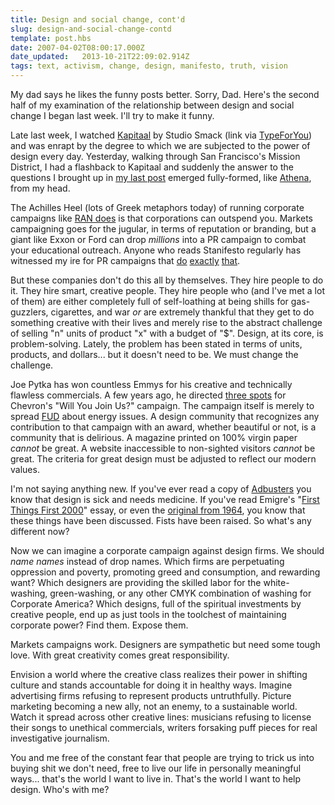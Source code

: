 ```yaml
---
title: Design and social change, cont'd
slug: design-and-social-change-contd
template: post.hbs
date: 2007-04-02T08:00:17.000Z
date_updated:   2013-10-21T22:09:02.914Z
tags: text, activism, change, design, manifesto, truth, vision
---
```


My dad says he likes the funny posts better. Sorry, Dad. Here's the second half of my examination of the relationship between design and social change I began last week. I'll try to make it funny.<!--more-->

Late last week, I watched <a href="http://www.studiosmack.nl/kapitaal.htm" title="Kapitaal">Kapitaal</a> by Studio Smack (link via <a href="http://typeforyou.blogspot.com/2007/03/type-animation.html" title="TypeForYou.blogspot.com">TypeForYou</a>) and was enrapt by the degree to which we are subjected to the power of design every day. Yesterday, walking through San Francisco's Mission District, I had a flashback to Kapitaal and suddenly the answer to the questions I brought up in <a href="http://www.sunshocked.com/stanifesto/archives/design-and-social-change/" title="'Design and Social Change' on Stanifesto">my last post</a> emerged fully-formed, like <a href="http://en.wikipedia.org/wiki/Athena#Birth" title="Athena's birth on Wikipedia">Athena</a>, from my head.

The Achilles Heel (lots of Greek metaphors today) of running corporate campaigns like <a href="http://ran.org/who_we_are/" title="RAN: Who we are">RAN does</a> is that corporations can outspend you. Markets campaigning goes for the jugular, in terms of reputation or branding, but a giant like Exxon or Ford can drop <em>millions</em> into a PR campaign to combat your educational outreach. Anyone who reads Stanifesto regularly has witnessed my ire for PR campaigns that <a href="http://www.sunshocked.com/stanifesto/archives/fighting-dirty-over-network-neutrality/" title="'Fighting dirty over network neutrality' on Stanifsto">do</a> <a href="http://www.sunshocked.com/stanifesto/archives/exxon-hearts-youtube/" title="'Exxon hearts YouTube' on Stanifesto">exactly</a> <a href="http://www.sunshocked.com/stanifesto/archives/survival-bowl/" title="'Survival Bowl' on Stanifesto">that</a>.

But these companies don't do this all by themselves. They hire people to do it. They hire smart, creative people. They hire people who (and I've met a lot of them) are either completely full of self-loathing at being shills for gas-guzzlers, cigarettes, and war <em>or</em> are extremely thankful that they get to do something creative with their lives and merely rise to the abstract challenge of selling "n" units of product "x" with a budget of "$". Design, at its core, is problem-solving. Lately, the problem has been stated in terms of units, products, and dollars... but it doesn't need to be. We must change the challenge.

Joe Pytka has won countless Emmys for his creative and technically flawless commercials. A few years ago, he directed <a href="http://adweek.com/aw/creative/article_display.jsp?vnu_content_id=1001179490&imw=Y" title="Whimsy Defines Y&amp;R's Chevron Campaign">three spots</a> for Chevron's "Will You Join Us?" campaign. The campaign itself is merely to spread <a href="http://en.wikipedia.org/wiki/Fear%2C_uncertainty_and_doubt" title="FUD on Wikipedia">FUD</a> about energy issues. A design community that recognizes any contribution to that campaign with an award, whether beautiful or not, is a community that is delirious. A magazine printed on 100% virgin paper <em>cannot</em> be great. A website inaccessible to non-sighted visitors <em>cannot</em> be great. The criteria for great design must be adjusted to reflect our modern values.

I'm not saying anything new. If you've ever read a copy of <a href="https://secure.adbusters.org/orders/backissues/" title="One of these, maybe?">Adbusters</a> you know that design is sick and needs medicine. If you've read Emigre's "<a href="http://www.emigre.com/Editorial.php?sect=1&id=14" title="First Things First 2000">First Things First 2000</a>" essay, or even the <a href="http://www.xs4all.nl/~maxb/ftf1964.htm" title="The 1964 version on max bruinsma">original from 1964</a>, you know that these things have been discussed. Fists have been raised. So what's any different now?

Now we can imagine a corporate campaign against design firms. We should <em>name names</em> instead of drop names. Which firms are perpetuating oppression and poverty, promoting greed and consumption, and rewarding want? Which designers are providing the skilled labor for the white-washing, green-washing, or any other CMYK combination of washing for Corporate America? Which designs, full of the spiritual investments by creative people, end up as just tools in the toolchest of maintaining corporate power? Find them. Expose them.

Markets campaigns work. Designers are sympathetic but need some tough love. With great creativity comes great responsibility.

Envision a world where the creative class realizes their power in shifting culture and stands accountable for doing it in healthy ways. Imagine advertising firms refusing to represent products untruthfully. Picture marketing becoming a new ally, not an enemy, to a sustainable world. Watch it spread across other creative lines: musicians refusing to license their songs to unethical commercials, writers forsaking puff pieces for real investigative journalism.

You and me free of the constant fear that people are trying to trick us into buying shit we don't need, free to live our life in personally meaningful ways... that's the world I want to live in. That's the world I want to help design. Who's with me?
